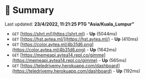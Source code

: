 # 📖 Summary
Last updated: **23/4/2022, 11:21:25 PTG "Asia/Kuala_Lumpur"**

- `GET` [https://shrt.ml](https://shrt.ml) - **Up** (5044ms)
- `GET` [https://hst.aytea.ml/](https://hst.aytea.ml/) - **Up** (410ms)
- `GET` [https://color.aytea.ml/4b31d6.png](https://color.aytea.ml/4b31d6.png) - **Up** (1642ms)
- `GET` [https://memeapi.aytea14.repl.co/gimme](https://memeapi.aytea14.repl.co/gimme) - **Up** (565ms)
- `GET` [https://teledrivemy.herokuapp.com/dashboard](https://teledrivemy.herokuapp.com/dashboard) - **Up** (192ms)
